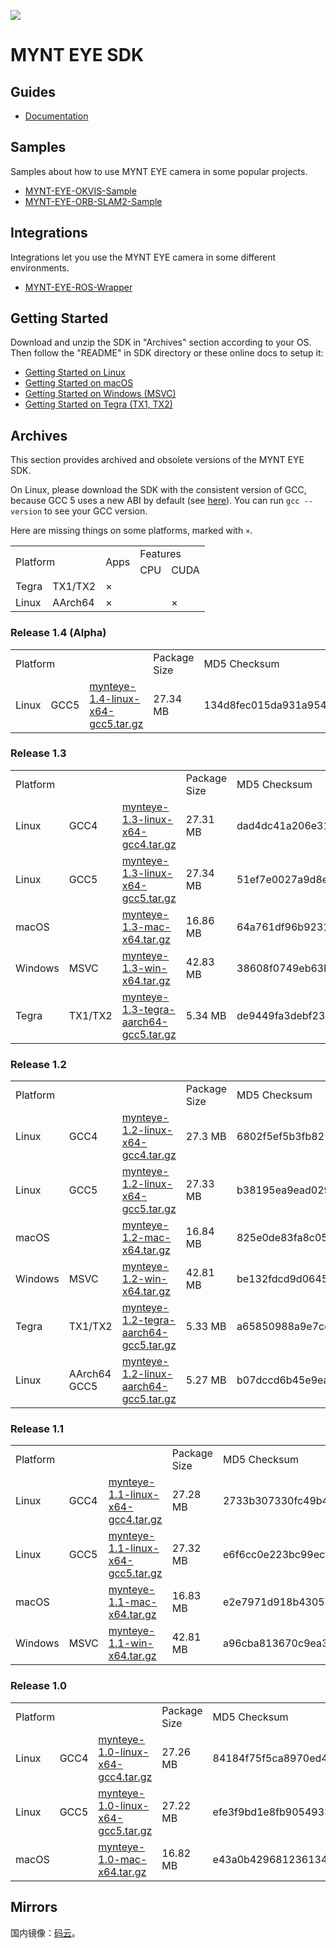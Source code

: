 
![](https://raw.githubusercontent.com/slightech/MYNT-EYE-SDK/master/mynteye.png)

# MYNT EYE SDK

## Guides

* [Documentation](https://slightech.github.io/MYNT-EYE-SDK)

## Samples

Samples about how to use MYNT EYE camera in some popular projects.

* [MYNT-EYE-OKVIS-Sample](https://github.com/slightech/MYNT-EYE-OKVIS-Sample)
* [MYNT-EYE-ORB-SLAM2-Sample](https://github.com/slightech/MYNT-EYE-ORB-SLAM2-Sample)

## Integrations

Integrations let you use the MYNT EYE camera in some different environments.

* [MYNT-EYE-ROS-Wrapper](https://github.com/slightech/MYNT-EYE-ROS-Wrapper)

## Getting Started

Download and unzip the SDK in "Archives" section according to your OS. Then follow the "README" in SDK directory or these online docs to setup it:

* [Getting Started on Linux](https://slightech.github.io/MYNT-EYE-SDK/getting_started_linux.html)
* [Getting Started on macOS](https://slightech.github.io/MYNT-EYE-SDK/getting_started_mac.html)
* [Getting Started on Windows (MSVC)](https://slightech.github.io/MYNT-EYE-SDK/getting_started_win.html)
* [Getting Started on Tegra (TX1, TX2)](https://slightech.github.io/MYNT-EYE-SDK/getting_started_tegra.html)

## Archives

This section provides archived and obsolete versions of the MYNT EYE SDK.

On Linux, please download the SDK with the consistent version of GCC, because GCC 5 uses a new ABI by default (see [here](https://gcc.gnu.org/gcc-5/changes.html#libstdcxx)). You can run `gcc --version` to see your GCC version.

Here are missing things on some platforms, marked with `×`.

<table>
  <tr>
    <td rowspan="2" colspan="2">Platform</td>
    <td rowspan="2">Apps</td>
    <td colspan="2">Features</td>
  </tr>
  <tr>
    <td>CPU</td>
    <td>CUDA</td>
  </tr>
  <tr>
    <td>Tegra</td>
    <td>TX1/TX2</td>
    <td>×</td>
    <td></td>
    <td></td>
  </tr>
  <tr>
    <td>Linux</td>
    <td>AArch64</td>
    <td>×</td>
    <td></td>
    <td>×</td>
  </tr>
</table>

### Release 1.4 (Alpha)

<table>
  <tr>
    <td colspan="3">Platform</td>
    <td>Package Size</td>
    <td>MD5 Checksum</td>
  </tr>
  <tr>
    <td>Linux</td>
    <td>GCC5</td>
    <td><a href="https://github.com/slightech/MYNT-EYE-SDK/blob/master/1.x/1.4/mynteye-1.4-linux-x64-gcc5.tar.gz">mynteye-1.4-linux-x64-gcc5.tar.gz</a></td>
    <td>27.34 MB</td>
    <td>134d8fec015da931a9549b878f561606</td>
  </tr>
</table>

### Release 1.3

<table>
  <tr>
    <td colspan="3">Platform</td>
    <td>Package Size</td>
    <td>MD5 Checksum</td>
  </tr>
  <tr>
    <td>Linux</td>
    <td>GCC4</td>
    <td><a href="https://github.com/slightech/MYNT-EYE-SDK/blob/master/1.x/1.3/mynteye-1.3-linux-x64-gcc4.tar.gz">mynteye-1.3-linux-x64-gcc4.tar.gz</a></td>
    <td>27.31 MB</td>
    <td>dad4dc41a206e31a35f382af87f0c2f9</td>
  </tr>
  <tr>
    <td>Linux</td>
    <td>GCC5</td>
    <td><a href="https://github.com/slightech/MYNT-EYE-SDK/blob/master/1.x/1.3/mynteye-1.3-linux-x64-gcc5.tar.gz">mynteye-1.3-linux-x64-gcc5.tar.gz</a></td>
    <td>27.34 MB</td>
    <td>51ef7e0027a9d8ea789bd46f5e39a83c</td>
  </tr>
  <tr>
    <td>macOS</td>
    <td></td>
    <td><a href="https://github.com/slightech/MYNT-EYE-SDK/blob/master/1.x/1.3/mynteye-1.3-mac-x64.tar.gz">mynteye-1.3-mac-x64.tar.gz</a></td>
    <td>16.86 MB</td>
    <td>64a761df96b923115f3bc2d3bbd39b86</td>
  </tr>
  <tr>
    <td>Windows</td>
    <td>MSVC</td>
    <td><a href="https://github.com/slightech/MYNT-EYE-SDK/blob/master/1.x/1.3/mynteye-1.3-win-x64.tar.gz">mynteye-1.3-win-x64.tar.gz</a></td>
    <td>42.83 MB</td>
    <td>38608f0749eb63be562590236ed445ea</td>
  </tr>
  <tr>
    <td>Tegra</td>
    <td>TX1/TX2</td>
    <td><a href="https://github.com/slightech/MYNT-EYE-SDK/blob/master/1.x/1.3/mynteye-1.3-tegra-aarch64-gcc5.tar.gz">mynteye-1.3-tegra-aarch64-gcc5.tar.gz</a></td>
    <td>5.34 MB</td>
    <td>de9449fa3debf23e764e8367706b47cc</td>
  </tr>
</table>

### Release 1.2

<table>
  <tr>
    <td colspan="3">Platform</td>
    <td>Package Size</td>
    <td>MD5 Checksum</td>
  </tr>
  <tr>
    <td>Linux</td>
    <td>GCC4</td>
    <td><a href="https://github.com/slightech/MYNT-EYE-SDK/blob/master/1.x/1.2/mynteye-1.2-linux-x64-gcc4.tar.gz">mynteye-1.2-linux-x64-gcc4.tar.gz</a></td>
    <td>27.3 MB</td>
    <td>6802f5ef5b3fb8215a6cbad8489cb058</td>
  </tr>
  <tr>
    <td>Linux</td>
    <td>GCC5</td>
    <td><a href="https://github.com/slightech/MYNT-EYE-SDK/blob/master/1.x/1.2/mynteye-1.2-linux-x64-gcc5.tar.gz">mynteye-1.2-linux-x64-gcc5.tar.gz</a></td>
    <td>27.33 MB</td>
    <td>b38195ea9ead0295b996dffe81009066</td>
  </tr>
  <tr>
    <td>macOS</td>
    <td></td>
    <td><a href="https://github.com/slightech/MYNT-EYE-SDK/blob/master/1.x/1.2/mynteye-1.2-mac-x64.tar.gz">mynteye-1.2-mac-x64.tar.gz</a></td>
    <td>16.84 MB</td>
    <td>825e0de83fa8c05920394827b2699b9e</td>
  </tr>
  <tr>
    <td>Windows</td>
    <td>MSVC</td>
    <td><a href="https://github.com/slightech/MYNT-EYE-SDK/blob/master/1.x/1.2/mynteye-1.2-win-x64.tar.gz">mynteye-1.2-win-x64.tar.gz</a></td>
    <td>42.81 MB</td>
    <td>be132fdcd9d0645389f0ba3a35445588</td>
  </tr>
  <tr>
    <td>Tegra</td>
    <td>TX1/TX2</td>
    <td><a href="https://github.com/slightech/MYNT-EYE-SDK/blob/master/1.x/1.2/mynteye-1.2-tegra-aarch64-gcc5.tar.gz">mynteye-1.2-tegra-aarch64-gcc5.tar.gz</a></td>
    <td>5.33 MB</td>
    <td>a65850988a9e7ce7ddcc2a7ec7160a6d</td>
  </tr>
  <tr>
    <td>Linux</td>
    <td>AArch64<br/>GCC5</td>
    <td><a href="https://github.com/slightech/MYNT-EYE-SDK/blob/master/1.x/1.2/mynteye-1.2-linux-aarch64-gcc5.tar.gz">mynteye-1.2-linux-aarch64-gcc5.tar.gz</a></td>
    <td>5.27 MB</td>
    <td>b07dccd6b45e9eaddf00993d3fa205cd</td>
  </tr>
</table>

### Release 1.1

<table>
  <tr>
    <td colspan="3">Platform</td>
    <td>Package Size</td>
    <td>MD5 Checksum</td>
  </tr>
  <tr>
    <td>Linux</td>
    <td>GCC4</td>
    <td><a href="https://github.com/slightech/MYNT-EYE-SDK/blob/master/1.x/1.1/mynteye-1.1-linux-x64-gcc4.tar.gz">mynteye-1.1-linux-x64-gcc4.tar.gz</a></td>
    <td>27.28 MB</td>
    <td>2733b307330fc49b4b26ae75a6abbadd</td>
  </tr>
  <tr>
    <td>Linux</td>
    <td>GCC5</td>
    <td><a href="https://github.com/slightech/MYNT-EYE-SDK/blob/master/1.x/1.1/mynteye-1.1-linux-x64-gcc5.tar.gz">mynteye-1.1-linux-x64-gcc5.tar.gz</a></td>
    <td>27.32 MB</td>
    <td>e6f6cc0e223bc99ecf2ef82e83c12edf</td>
  </tr>
  <tr>
    <td>macOS</td>
    <td></td>
    <td><a href="https://github.com/slightech/MYNT-EYE-SDK/blob/master/1.x/1.1/mynteye-1.1-mac-x64.tar.gz">mynteye-1.1-mac-x64.tar.gz</a></td>
    <td>16.83 MB</td>
    <td>e2e7971d918b430545b5b73bf65c02ce</td>
  </tr>
  <tr>
    <td>Windows</td>
    <td>MSVC</td>
    <td><a href="https://github.com/slightech/MYNT-EYE-SDK/blob/master/1.x/1.1/mynteye-1.1-win-x64.tar.gz">mynteye-1.1-win-x64.tar.gz</a></td>
    <td>42.81 MB</td>
    <td>a96cba813670c9ea31ae1723113ad444</td>
  </tr>
</table>

### Release 1.0

<table>
  <tr>
    <td colspan="3">Platform</td>
    <td>Package Size</td>
    <td>MD5 Checksum</td>
  </tr>
  <tr>
    <td>Linux</td>
    <td>GCC4</td>
    <td><a href="https://github.com/slightech/MYNT-EYE-SDK/blob/master/1.x/1.0/mynteye-1.0-linux-x64-gcc4.tar.gz">mynteye-1.0-linux-x64-gcc4.tar.gz</a></td>
    <td>27.26 MB</td>
    <td>84184f75f5ca8970ed446abc6287bdbe</td>
  </tr>
  <tr>
    <td>Linux</td>
    <td>GCC5</td>
    <td><a href="https://github.com/slightech/MYNT-EYE-SDK/blob/master/1.x/1.0/mynteye-1.0-linux-x64-gcc5.tar.gz">mynteye-1.0-linux-x64-gcc5.tar.gz</a></td>
    <td>27.22 MB</td>
    <td>efe3f9bd1e8fb9054933399d42971ce6</td>
  </tr>
  <tr>
    <td>macOS</td>
    <td></td>
    <td><a href="https://github.com/slightech/MYNT-EYE-SDK/blob/master/1.x/1.0/mynteye-1.0-mac-x64.tar.gz">mynteye-1.0-mac-x64.tar.gz</a></td>
    <td>16.82 MB</td>
    <td>e43a0b429681236134515e5add1e7702</td>
  </tr>
</table>

## Mirrors

国内镜像：[码云](https://gitee.com/mynt/MYNT-EYE-SDK)。
